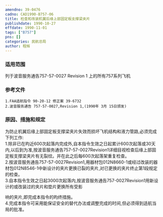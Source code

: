 ```yaml
---
amendno: 39-0476  
cadno: CAD1990-B757-06  
title: 检查和改装机翼后缘上部固定板支撑梁夹片  
publishdate: 1990-10-27  
effdate: 1990-11-01  
tags: ["B757"]  
pns: []  
categories: 民航总局  
author: 程辉  
---
```

  
### 适用范围  
列于波音服务通告757-57-0027 Revision 1 上的所有757系列飞机  
  
<!--more-->  
### 参考文件  
    1.FAA适航指令 90-20-12 修正案 39-6732  
    2.波音服务通告 757-57-0027,Revision 1,(1990年 3月 15日颁发)  
  
### 原因、措施和规定  
为防止机翼后缘上部固定板支撑梁夹片失效而损坏飞机结构和液力管路,必须完成下列工作:  
    1.除非已在昀近600次起落内完成外,自本指令生效之日起累计600次起落或30天内,以后到为准,按波音服务通告757-57-0027Revision1详细目视检查后缘上部固定板支撑梁夹片有无裂纹。并在此之后每600次起落架重复检查。  
    2.按波音服务通告757-57-0027Revision1,用器材包012N8660-1或经过改装的器材包012N8546-1中新设计的夹片更换已裂的夹片,对已更换的夹片终止第1段规定的检查。  
    3.自本指令生效之日起3000次起落内,按波音服务通告757-0027Revision1用新设计的或改装过的夹片和垫片更换所有受影  
  
  
响的夹片,即完成本指令的昀终措施。  
    4.完成本指令可采用能保证安全的替代办法或调整完成的时间,但必须得到适航当局的批准。  
